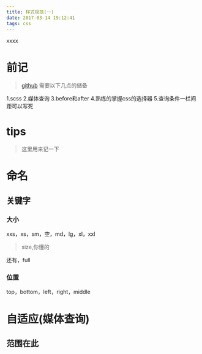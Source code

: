 ```yaml
---
title: 样式规范(一)
date: 2017-03-14 19:12:41
tags: css
---
```

xxxx
<!--more-->
# 前记 #
>[github]()
>需要以下几点的储备

1.scss
2.媒体查询
3.before和after
4.熟练的掌握css的选择器
5.查询条件一栏间距可以写死

# tips #
>这里用来记一下

# 命名 #
## 关键字 ##
### 大小 ###

xxs，xs，sm，空，md，lg，xl，xxl
>size,你懂的

还有，full

### 位置 ###
top，bottom，left，right，middle

# 自适应(媒体查询) #
## 范围在此 ##

